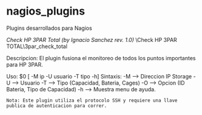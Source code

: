 # nagios_plugins
Plugins desarrollados para Nagios


*Check HP 3PAR Total (by Ignacio Sanchez rev. 1.0)* \Check HP 3PAR TOTAL\3par_check_total

Descripcion:
El plugin fusiona el monitoreo de todos los puntos importantes para HP 3PAR.

Uso: $0 [ -M ip -U usuario -T tipo -h]
    Sintaxis:
    -M --> Direccion IP Storage
    -U --> Usuario
    -T --> Tipo (Capacidad, Bateria, Cages)
    -O --> Opcion (ID Bateria, Tipo de Capacidad)
    -h --> Muestra menu de ayuda.
    
    Nota: Este plugin utiliza el protocolo SSH y requiere una llave publica de autenticacion para correr.
